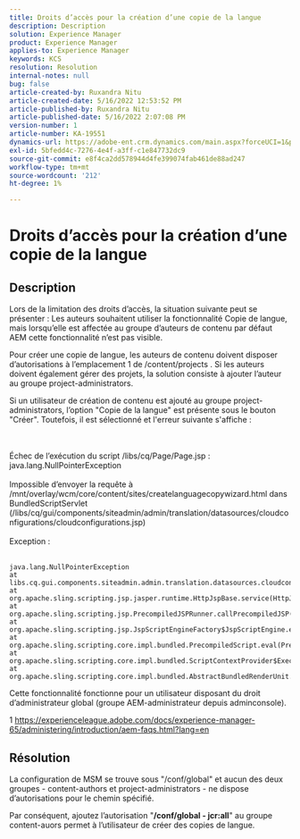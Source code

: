 ```yaml
---
title: Droits d’accès pour la création d’une copie de la langue
description: Description
solution: Experience Manager
product: Experience Manager
applies-to: Experience Manager
keywords: KCS
resolution: Resolution
internal-notes: null
bug: false
article-created-by: Ruxandra Nitu
article-created-date: 5/16/2022 12:53:52 PM
article-published-by: Ruxandra Nitu
article-published-date: 5/16/2022 2:07:08 PM
version-number: 1
article-number: KA-19551
dynamics-url: https://adobe-ent.crm.dynamics.com/main.aspx?forceUCI=1&pagetype=entityrecord&etn=knowledgearticle&id=2e4a6f36-17d5-ec11-a7b5-000d3a37750e
exl-id: 5bfedd4c-7276-4e4f-a3ff-c1e847732dc9
source-git-commit: e8f4ca2dd578944d4fe399074fab461de88ad247
workflow-type: tm+mt
source-wordcount: '212'
ht-degree: 1%

---
```


# Droits d’accès pour la création d’une copie de la langue

## Description


Lors de la limitation des droits d’accès, la situation suivante peut se présenter : Les auteurs souhaitent utiliser la fonctionnalité Copie de langue, mais lorsqu’elle est affectée au groupe d’auteurs de contenu par défaut AEM cette fonctionnalité n’est pas visible.

Pour créer une copie de langue, les auteurs de contenu doivent disposer d’autorisations à l’emplacement 1 de /content/projects . Si les auteurs doivent également gérer des projets, la solution consiste à ajouter l’auteur au groupe project-administrators.

Si un utilisateur de création de contenu est ajouté au groupe project-administrators, l’option &quot;Copie de la langue&quot; est présente sous le bouton &quot;Créer&quot;. Toutefois, il est sélectionné et l&#39;erreur suivante s&#39;affiche :


<br><br>Échec de l’exécution du script /libs/cq/Page/Page.jsp : java.lang.NullPointerException<br><br>
Impossible d’envoyer la requête à /mnt/overlay/wcm/core/content/sites/createlanguagecopywizard.html dans BundledScriptServlet (/libs/cq/gui/components/siteadmin/admin/translation/datasources/cloudconfigurations/cloudconfigurations.jsp)
<br><br>Exception :<br><br>

```
java.lang.NullPointerException
at libs.cq.gui.components.siteadmin.admin.translation.datasources.cloudconfigurations.cloudconfigurations__002e__jsp._jspService(cloudconfigurations__002e__jsp.java:183)
at org.apache.sling.scripting.jsp.jasper.runtime.HttpJspBase.service(HttpJspBase.java:70)
at org.apache.sling.scripting.jsp.PrecompiledJSPRunner.callPrecompiledJSP(PrecompiledJSPRunner.java:72)
at org.apache.sling.scripting.jsp.JspScriptEngineFactory$JspScriptEngine.eval(JspScriptEngineFactory.java:583)
at org.apache.sling.scripting.core.impl.bundled.PrecompiledScript.eval(PrecompiledScript.java:56)
at org.apache.sling.scripting.core.impl.bundled.ScriptContextProvider$ExecutableContext.eval(ScriptContextProvider.java:170)
at org.apache.sling.scripting.core.impl.bundled.AbstractBundledRenderUnit.eval(AbstractBundledRenderUnit.java:135)
```




Cette fonctionnalité fonctionne pour un utilisateur disposant du droit d’administrateur global (groupe AEM-administrateur depuis adminconsole).



1 https://experienceleague.adobe.com/docs/experience-manager-65/administering/introduction/aem-faqs.html?lang=en


## Résolution


La configuration de MSM se trouve sous &quot;/conf/global&quot; et aucun des deux groupes - content-authors et project-administrators - ne dispose d’autorisations pour le chemin spécifié.

Par conséquent, ajoutez l’autorisation &quot;<b>/conf/global - jcr:all</b>&quot; au groupe content-auors permet à l’utilisateur de créer des copies de langue.
